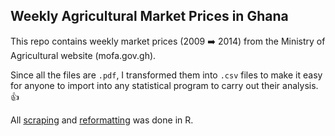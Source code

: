 ## Weekly Agricultural Market Prices in Ghana

This repo contains weekly market prices (2009 :arrow_right: 2014) from the Ministry of Agricultural website (mofa.gov.gh).

Since all the files are `.pdf`, I transformed them into `.csv` files to make it easy for anyone to import into any statistical program to carry out their analysis. :thumbsup:

All <a href="https://github.com/DavidQuartey/Weekly-Agric-Market-Prices/blob/master/R%20code/download_2009_to_2014_food_prices.R"> scraping<a/> and <a href="https://github.com/DavidQuartey/Weekly-Agric-Market-Prices/blob/master/R%20code/reformat_2009_to_2014_food_prices.R">reformatting</a> was done in R.
